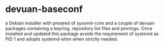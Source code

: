 devuan-baseconf
===============
a Debian installer with preseed of sysvinit-core and a couple of devuan packages containing a keyring, repository list files and pinnings. Once installed and updated this package avoids the requirement of systemd as PID 1 and adopts systemd-shim when strictly needed.
